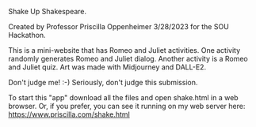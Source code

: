 Shake Up Shakespeare.

Created by Professor Priscilla Oppenheimer 3/28/2023 for the SOU Hackathon.

This is a mini-website that has Romeo and Juliet activities. One activity randomly generates Romeo and Juliet dialog. Another activity is a Romeo and Juliet quiz. Art was made with Midjourney and DALL-E2.

Don't judge me! :-) Seriously, don't judge this submission.

To start this "app" download all the files and open shake.html in a web browser. Or, if you prefer, you can see it running on my web server here: 
https://www.priscilla.com/shake.html 

